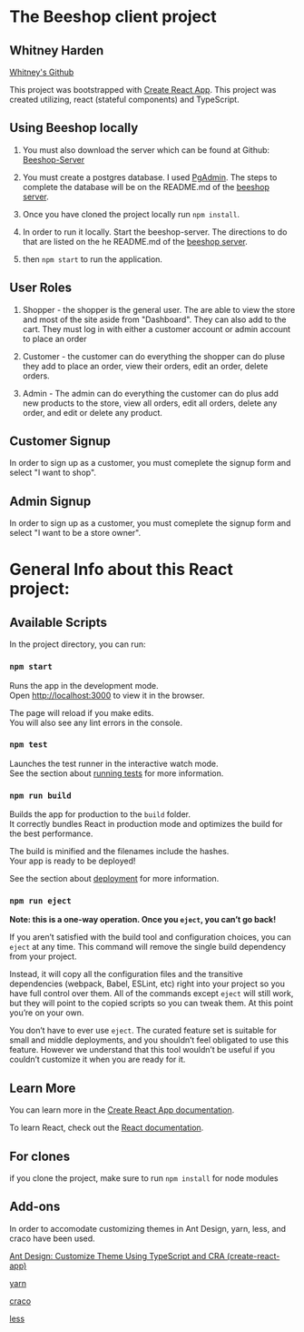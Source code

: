 # The Beeshop client project 
## Whitney Harden 
[Whitney's Github](https://github.com/wtharden3)

This project was bootstrapped with [Create React App](https://github.com/facebook/create-react-app). This project was created utilizing, react (stateful components) and TypeScript. 

## Using Beeshop locally

1. You must also download the server which can be found at Github: [Beeshop-Server](https://github.com/wtharden3/beeshop-server)

2. You must create a postgres database. I used [PgAdmin](https://www.pgadmin.org/download/). The steps to complete the database will be on the README.md of the [beeshop server](https://github.com/wtharden3/beeshop-server).

3. Once you have cloned the project locally run `npm install`.

4. In order to run it locally. Start the beeshop-server. The directions to do that are listed on the he README.md of the [beeshop server](https://github.com/wtharden3/beeshop-server).

5. then `npm start` to run the application.

## User Roles

1. Shopper - the shopper is the general user. The are able to view the store and most of the site aside from "Dashboard". They can also add to the cart. They must log in with either a customer account or admin account to place an order 

2. Customer - the customer can do everything the shopper can do pluse they add to place an order, view their orders, edit an order, delete orders. 

3. Admin - The admin can do everything the customer can do plus add new products to the store, view all orders, edit all orders, delete any order, and edit or delete any product.

## Customer Signup
In order to sign up as a customer, you must comeplete the signup form and select "I want to shop".


## Admin Signup
In order to sign up as a customer, you must comeplete the signup form and select "I want to be a store owner".


# General Info about this React project: 

## Available Scripts

In the project directory, you can run:

### `npm start`

Runs the app in the development mode.\
Open [http://localhost:3000](http://localhost:3000) to view it in the browser.

The page will reload if you make edits.\
You will also see any lint errors in the console.

### `npm test`

Launches the test runner in the interactive watch mode.\
See the section about [running tests](https://facebook.github.io/create-react-app/docs/running-tests) for more information.

### `npm run build`

Builds the app for production to the `build` folder.\
It correctly bundles React in production mode and optimizes the build for the best performance.

The build is minified and the filenames include the hashes.\
Your app is ready to be deployed!

See the section about [deployment](https://facebook.github.io/create-react-app/docs/deployment) for more information.

### `npm run eject`

**Note: this is a one-way operation. Once you `eject`, you can’t go back!**

If you aren’t satisfied with the build tool and configuration choices, you can `eject` at any time. This command will remove the single build dependency from your project.

Instead, it will copy all the configuration files and the transitive dependencies (webpack, Babel, ESLint, etc) right into your project so you have full control over them. All of the commands except `eject` will still work, but they will point to the copied scripts so you can tweak them. At this point you’re on your own.

You don’t have to ever use `eject`. The curated feature set is suitable for small and middle deployments, and you shouldn’t feel obligated to use this feature. However we understand that this tool wouldn’t be useful if you couldn’t customize it when you are ready for it.

## Learn More

You can learn more in the [Create React App documentation](https://facebook.github.io/create-react-app/docs/getting-started).

To learn React, check out the [React documentation](https://reactjs.org/).

## For clones

if you clone the project, make sure to run `npm install` for node modules

## Add-ons

In order to accomodate customizing themes in Ant Design, yarn, less, and craco have been used.


[Ant Design: Customize Theme Using TypeScript and CRA (create-react-app)](https://ant.design/docs/react/use-in-typescript)

[yarn](https://yarnpkg.com/)

[craco](https://github.com/gsoft-inc/craco)

[less](http://lesscss.org/)


